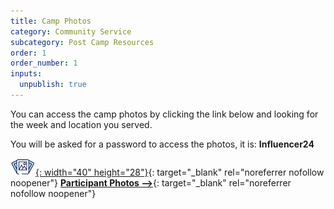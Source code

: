 ```yaml
---
title: Camp Photos
category: Community Service
subcategory: Post Camp Resources
order: 1
order_number: 1
inputs:
  unpublish: true
---
```

You can access the camp photos by clicking the link below and looking for the week and location you served.

You will be asked for a password to access the photos, it is: **Influencer24**

[![](/uploads/photosicon-1.png){: width="40" height="28"}](https://show.pics.io/2024-gmt-participant-photos "2024 Participant Photos"){: target="_blank" rel="noreferrer nofollow noopener"}&nbsp;[**Participant Photos –&gt;**](https://show.pics.io/2024-gmt-participant-photos "2024 Participant Photos"){: target="_blank" rel="noreferrer nofollow noopener"}